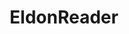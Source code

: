 ---
description: rss阅读器，可以从google reader中导入，不知道是不是自己独立的服务。界面也简洁明了。
layout: post
results:
- primaryGenreName: News
  version: '1.00'
  artworkUrl100: http://a341.phobos.apple.com/us/r1000/102/Purple/v4/f5/7e/21/f57e2175-5327-c258-598f-376abd616d66/mzl.mnoewqbc.png
  trackViewUrl: https://itunes.apple.com/cn/app/eldonreader/id656979636?mt=8&uo=4
  artworkUrl60: http://a626.phobos.apple.com/us/r1000/081/Purple/v4/e3/1c/a8/e31ca80a-bf13-162d-18b4-702d968db079/57x57.png
  sellerName: Mohamed Kamagate
  supportedDevices:
  - iPad3G
  - iPad23G
  - iPadFourthGen4G
  - iPhone4
  - iPadMini
  - iPodTouchThirdGen
  - iPadWifi
  - iPodTouchourthGen
  - iPhone4S
  - iPadFourthGen
  - iPadMini4G
  - iPodTouchFifthGen
  - iPadThirdGen4G
  - iPhone5
  - iPad2Wifi
  - iPadThirdGen
  - iPhone-3GS
  genres:
  - 新闻
  - 生活
  trackName: EldonReader
  description: "EldonReader is the best and easy way to transform all your
    favorites websites into a social and interactive digital magazine, It's
    the ultimate alternative to Google reader.\nCatch up on the news you care
    about, Organize your favorite blogs, news sites, Facebook pages and Youtube
    channels and discover amazing things from around the world. \nAnd access
    EldonReader across all the computers, phones and tablets you use. EldonReader
    is the best and easy way to transform all your favorites websites into
    a social and interactive digital magazine, It's the ultimate alternative
    to Google reader."
  price: 0
  trackId: 656979636
  releaseDate: '2013-06-09T04:34:30Z'
  screenshotUrls:
  - http://a2.mzstatic.com/us/r1000/094/Purple/v4/c7/d0/ac/c7d0ac6b-2979-b177-1226-c2cc12e310fc/mzl.xunlaqcv.1136x1136-75.jpg
  - http://a5.mzstatic.com/us/r1000/085/Purple/v4/c5/d4/ff/c5d4ff9c-6c56-8c49-e3f8-7d22f8b8c2a6/mzl.rsvouozj.340x340-75.jpg
  - http://a4.mzstatic.com/us/r1000/096/Purple2/v4/d1/0b/b0/d10bb0b2-6601-9d92-2647-964d82f7a849/mzl.obueiosp.1136x1136-75.jpg
  artistViewUrl: https://itunes.apple.com/cn/artist/mohamed-kamagate/id656979639?uo=4
  primaryGenreId: 6009
  kind: software
  fileSizeBytes: '119889'
  bundleId: com.eldonlabs.EldonReader
  trackContentRating: 4+
  artistName: Mohamed Kamagate
  trackCensoredName: EldonReader
  isGameCenterEnabled: false
  contentAdvisoryRating: 4+
  languageCodesISO2A:
  - DA
  - EN
  - FR
  - ZH
  - ES
  - ZH
  features:
  - iosUniversal
  wrapperType: software
  artworkUrl512: http://a341.phobos.apple.com/us/r1000/102/Purple/v4/f5/7e/21/f57e2175-5327-c258-598f-376abd616d66/mzl.mnoewqbc.png
  formattedPrice: 免费
  artistId: 656979639
  genreIds:
  - '6009'
  - '6012'
  currency: CNY
  ipadScreenshotUrls:
  - http://a4.mzstatic.com/us/r1000/111/Purple2/v4/d3/49/ee/d349ee23-a3b2-b3ea-3512-7bffc25404ce/mzl.epipopjh.480x480-75.jpg
  - http://a2.mzstatic.com/us/r1000/083/Purple2/v4/9a/2a/b9/9a2ab9e5-3120-e1f5-a253-20e45fa64435/mzl.nmqckzyd.480x480-75.jpg
  - http://a1.mzstatic.com/us/r1000/076/Purple/v4/e4/b2/09/e4b209a2-4eea-0c1c-b8d4-b1a23a3ecc25/mzl.ntipjdbw.480x480-75.jpg
category: 新闻
tags: tag1
resultCount: 1
title: EldonReader

---